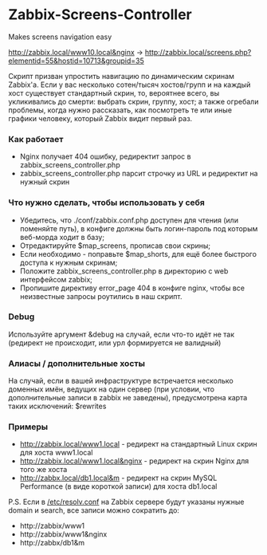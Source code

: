 # Zabbix-Screens-Controller
Makes screens navigation easy

http://zabbix.local/www10.local&nginx -> http://zabbix.local/screens.php?elementid=55&hostid=10713&groupid=35

Скрипт призван упростить навигацию по динамическим скринам Zabbix'а.
Если у вас несколько сотен/тысяч хостов/групп и на каждый хост существует стандартный скрин, то, вероятнее всего, вы укликивались до смерти: выбрать скрин, группу, хост; а также огребали проблемы, когда нужно рассказать, как посмотреть те или иные графики человеку, который Zabbix видит первый раз.

### Как работает
 * Nginx получает 404 ошибку, редиректит запрос в zabbix_screens_controller.php
 * zabbix_screens_controller.php парсит строчку из URL и редиректит на нужный скрин

### Что нужно сделать, чтобы использовать у себя
 * Убедитесь, что ./conf/zabbix.conf.php доступен для чтения (или поменяйте путь), в конфиге должны быть логин-пароль под которым веб-морда ходит в базу;
 * Отредактируйте $map_screens, прописав свои скрины;
 * Если необходимо - поправьте $map_shorts, для ещё более быстрого доступа к нужным скринам;
 * Положите zabbix_screens_controller.php в директорию с web интерфейсом zabbix;
 * Пропишите директиву error_page 404 в конфиге nginx, чтобы все неизвестные запросы роутились в наш скрипт.

### Debug
Используйте аргумент &debug на случай, если что-то идёт не так (редирект не происходит, или урл формируется не валидный)

### Алиасы / дополнительные хосты
На случай, если в вашей инфраструктуре встречается несколько доменных имён, ведущих на один сервер (при условии, что дополнительные записи в zabbix не заведены), предусмотрена карта таких исключений: $rewrites

### Примеры
 * http://zabbix.local/www1.local - редирект на стандартный Linux скрин для хоста www1.local
 * http://zabbix.local/www1.local&nginx - редирект на скрин Nginx для того же хоста
 * http://zabbx.local/db1.local&m - редирект на скрин MySQL Performance (в виде короткой записи) для хоста db1.local

P.S. Если в [/etc/resolv.conf](http://linux.die.net/man/5/resolv.conf) на Zabbix сервере будут указаны нужные domain и search, все записи можно сократить до:
 * http://zabbix/www1
 * http://zabbix/www1&nginx
 * http://zabbx/db1&m
